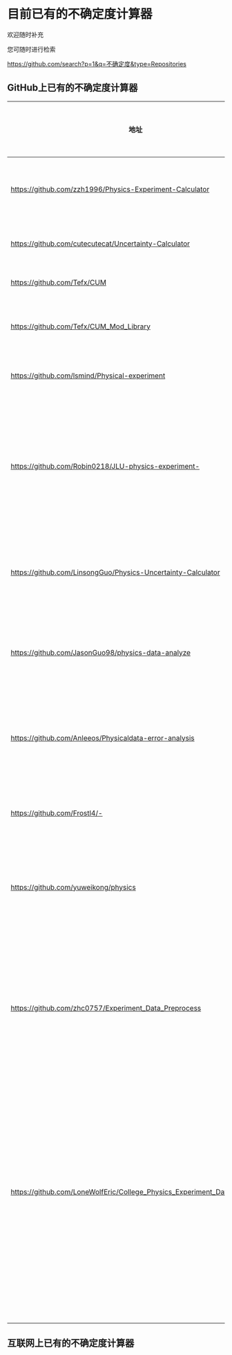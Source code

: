 # 目前已有的不确定度计算器

欢迎随时补充

您可随时进行检索

https://github.com/search?p=1&q=不确定度&type=Repositories

## GitHub上已有的不确定度计算器

| 地址                                                     | 作者 | 使用语言 | 开发环境 | 协议 | 是否打包可直接运行 | 是否有文档 | 支持的平台 | 最新版本 | 最后更新（yyyy.mm.dd） | 星星数 | 备注 |
| -------------------------------------------------------- | ---- | -------- | -------------- |--| ---------- | -------- |--|--|--|--|--|
| https://github.com/zzh1996/Physics-Experiment-Calculator | zzh1996 | C# | VC#.net | 无 | 否 | 否 | 未编译 | 未发布 |2016.08.02|**3**| 大物实验 不确定度计算器 |
| https://github.com/cutecutecat/Uncertainty-Calculator | cutecutecat | MATLAB | MATLAB未知版本 | 无 | 否 | 否 | MATLAB | 未发布 | 2017.06.16 | 0 | 不确定度计算器 |
| https://github.com/Tefx/CUM | Tefx | C、Python | Cython | 无 | 否 | 否 | 未编译 | 未发布 | 2013.01.24 | 0 | 不确定度计算 |
| https://github.com/Tefx/CUM_Mod_Library | Tefx | Python | Python | 无 | 否 | 否 | 脚本语言 | 未发布 | 2013.01.13 | 0 | 不确定度计算模型库 |
| https://github.com/lsmind/Physical-experiment | lsmind | Python | Python | **LGPL-3.0 license** | **是** | **是** | 脚本语言 | **v0.9beta** | 2019.08.15 |0| 物理不确定度技术 |
| https://github.com/Robin0218/JLU-physics-experiment- |   Robin0218   | C | 纯代码 | 无 | 否 | 否 | 未编译 | 未发布 | 2019.11.9 |0| 吉林大学大物实验不确定度计算（A类，合成不确定度） |
| https://github.com/LinsongGuo/Physics-Uncertainty-Calculator | LinsongGuo | HTML、TeX | 纯代码 | 无 | **是** | **是** | 脚本语言 |未发布  | 2019.04.16 |0|大学物理实验不确定度计算器  |
| https://github.com/JasonGuo98/physics-data-analyze |JasonGuo98|       Python   |Python| 无 | 否 | 否 |脚本语言  | 未发布 |2018.10.04  |0|物理实验数据，计算不确定度等  |
|https://github.com/Anleeos/Physicaldata-error-analysis | Anleeos|        C++、C  | Visual Studio 2015及更新版本| 无 |**仅Debug**| 否 | 未编译 | 未发布 |2019.04.24  |0|处理大学物理实验中的不确定度。  |
|https://github.com/Frostl4/- |Frostl4|无|无|**GPL-3.0**| 否 | 否 | 未编译 | 未发布 |2019.04.19  |0| 大学物理实验不确定度计算 |
|https://github.com/yuweikong/physics |yuweikong|Python |Python| 无 | 否 | 否 |脚本语言|未发布|2019.10.27|1|大学物理实验求不确定度A，C |
|https://github.com/zhc0757/Experiment_Data_Preprocess |zhc0757| C++|   Visual Studio|**GPL-3.0**| **是** | 否 |**X86、X64**|未发布 |2018.10.19|0|用于在大学物理实验中预处理数据：剔除异常数据、计算不确定度 |
|https://github.com/LoneWolfEric/College_Physics_Experiment_Data_Process |LoneWolfEric|C++|VSCode| 无 |**是**| 否 |**可能为X86或X64**|未发布  |2018.04.17|1|用于处理大物实验数据，输入原始数据，自动获得平均值，第一类、第二类不确定度 |
|                                                          |      |          |                | 无 | 否 | 否 |  |  |  || |
|                                                          |      |          |                | 无 | 否 | 否 |  |  |  || |

## 互联网上已有的不确定度计算器

